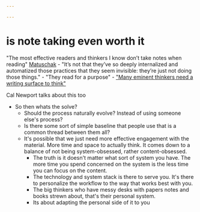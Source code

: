 ```yaml
---

---
```

# is note taking even worth it
"The most effective readers and thinkers I know don’t take notes when reading" [Matuschak](https://notes.andymatuschak.org/z6GNVv6RyFDewy11ZgXzce8agWxSLwJ6Ub5Rw)
	- "It’s not that they’ve so deeply internalized and automatized those practices that they seem invisible: they’re just not doing those things."
		- "They read for a purpose"
		- ["Many eminent thinkers need a writing surface to think"](https://notes.andymatuschak.org/z5WDNZizsbAzE1p2BLwr339fV4TCpzNvaztP2)

Cal Newport talks about this too
- So then whats the solve?
	- Should the process naturally evolve? Instead of using someone else's process?
	- Is there some sort of simple baseline that people use that is a common thread between them all?
	- It's possible that we just need more effective engagement with the material. More time and space to actually think. It comes down to a balance of not being system-obsessed, rather content-obsessed. 
		- The truth is it doesn't matter what sort of system you have. The more time you spend concerned on the system is the less time you can focus on the content.
		- The technology and system stack is there to serve you. It's there to personalize the workflow to the way that works best with you. 
		- The big thinkers who have messy desks with papers notes and books strewn about, that's their personal system. 
		- Its about adapting the personal side of it to you
